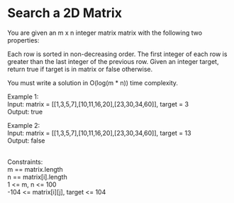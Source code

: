 # Search a 2D Matrix #

You are given an m x n integer matrix matrix with the following two properties:

Each row is sorted in non-decreasing order.
The first integer of each row is greater than the last integer of the previous row.
Given an integer target, return true if target is in matrix or false otherwise.

You must write a solution in O(log(m * n)) time complexity.

 

Example 1:
<br/>
Input: matrix = [[1,3,5,7],[10,11,16,20],[23,30,34,60]], target = 3
<br/>
Output: true
<br/>

Example 2:
<br/>
Input: matrix = [[1,3,5,7],[10,11,16,20],[23,30,34,60]], target = 13
<br/>
Output: false
<br/>
 
<br/>
Constraints:
<br/>
m == matrix.length
<br/>
n == matrix[i].length
<br/>
1 <= m, n <= 100
<br/>
-104 <= matrix[i][j], target <= 104
<br/>